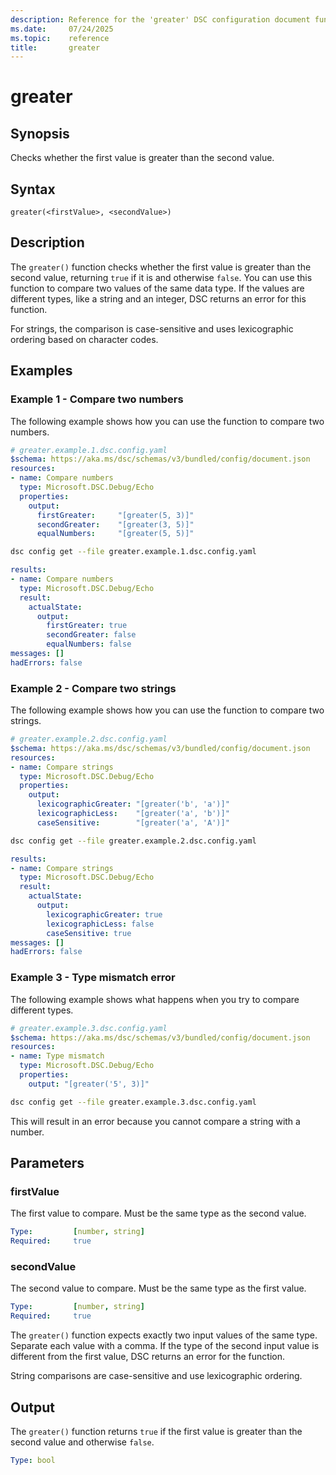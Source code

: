 ```yaml
---
description: Reference for the 'greater' DSC configuration document function
ms.date:     07/24/2025
ms.topic:    reference
title:       greater
---
```


# greater

## Synopsis

Checks whether the first value is greater than the second value.

## Syntax

```Syntax
greater(<firstValue>, <secondValue>)
```

## Description

The `greater()` function checks whether the first value is greater than the second value,
returning `true` if it is and otherwise `false`. You can use this function to compare two
values of the same data type. If the values are different types, like a string and an
integer, DSC returns an error for this function.

For strings, the comparison is case-sensitive and uses lexicographic ordering based on character codes.

## Examples

### Example 1 - Compare two numbers

The following example shows how you can use the function to compare two numbers.

```yaml
# greater.example.1.dsc.config.yaml
$schema: https://aka.ms/dsc/schemas/v3/bundled/config/document.json
resources:
- name: Compare numbers
  type: Microsoft.DSC.Debug/Echo
  properties:
    output: 
      firstGreater:     "[greater(5, 3)]"
      secondGreater:    "[greater(3, 5)]"
      equalNumbers:     "[greater(5, 5)]"
```

```bash
dsc config get --file greater.example.1.dsc.config.yaml
```

```yaml
results:
- name: Compare numbers
  type: Microsoft.DSC.Debug/Echo
  result:
    actualState:
      output:
        firstGreater: true
        secondGreater: false
        equalNumbers: false
messages: []
hadErrors: false
```

### Example 2 - Compare two strings

The following example shows how you can use the function to compare two strings.

```yaml
# greater.example.2.dsc.config.yaml
$schema: https://aka.ms/dsc/schemas/v3/bundled/config/document.json
resources:
- name: Compare strings
  type: Microsoft.DSC.Debug/Echo
  properties:
    output:
      lexicographicGreater: "[greater('b', 'a')]"
      lexicographicLess:    "[greater('a', 'b')]"
      caseSensitive:        "[greater('a', 'A')]"
```

```bash
dsc config get --file greater.example.2.dsc.config.yaml
```

```yaml
results:
- name: Compare strings
  type: Microsoft.DSC.Debug/Echo
  result:
    actualState:
      output:
        lexicographicGreater: true
        lexicographicLess: false
        caseSensitive: true
messages: []
hadErrors: false
```

### Example 3 - Type mismatch error

The following example shows what happens when you try to compare different types.

```yaml
# greater.example.3.dsc.config.yaml
$schema: https://aka.ms/dsc/schemas/v3/bundled/config/document.json
resources:
- name: Type mismatch
  type: Microsoft.DSC.Debug/Echo
  properties:
    output: "[greater('5', 3)]"
```

```bash
dsc config get --file greater.example.3.dsc.config.yaml
```

This will result in an error because you cannot compare a string with a number.

## Parameters

### firstValue

The first value to compare. Must be the same type as the second value.

```yaml
Type:         [number, string]
Required:     true
```

### secondValue

The second value to compare. Must be the same type as the first value.

```yaml
Type:         [number, string]
Required:     true
```

The `greater()` function expects exactly two input values of the same type.
Separate each value with a comma. If the type of the second input value is
different from the first value, DSC returns an error for the function.

String comparisons are case-sensitive and use lexicographic ordering.

## Output

The `greater()` function returns `true` if the first value is greater than
the second value and otherwise `false`.

```yaml
Type: bool
```

<!-- Link reference definitions -->
